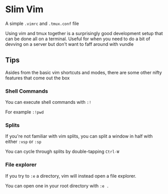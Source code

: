 # Slim Vim

A simple `.vimrc` and `.tmux.conf` file

Using vim and tmux together is a surprisingly good development setup that can be done all on a terminal.
Useful for when you need to do a bit of devving on a server but don't want to faff around with vundle

## Tips

Asides from the basic vim shortcuts and modes, there are some other nifty features that come out the box

### Shell Commands

You can execute shell commands with `:!`

For example `:!pwd`

### Splits

If you're not familiar with vim splits, you can split a window in half with either `:vsp` or `:sp`

You can cycle through splits by double-tapping `Ctrl-W`

### File explorer

If you try to `:e` a directory, vim will instead open a file explorer.

You can open one in your root directory with `:e .`
